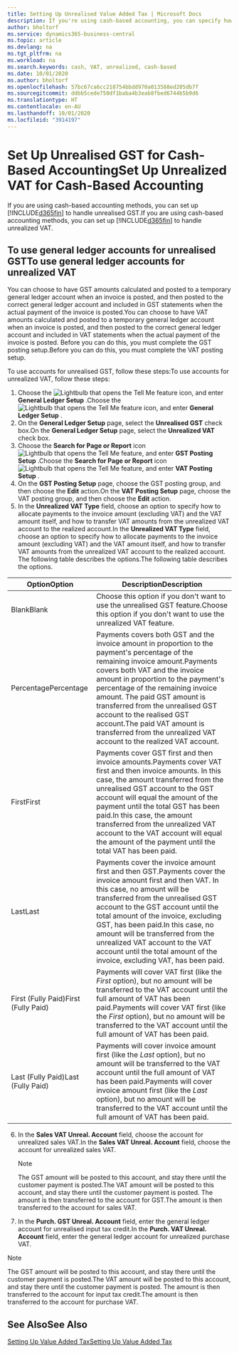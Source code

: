 ```yaml
---
title: Setting Up Unrealised Value Added Tax | Microsoft Docs
description: If you're using cash-based accounting, you can specify how to handle unrealised GST for sales and purchases.
author: bholtorf
ms.service: dynamics365-business-central
ms.topic: article
ms.devlang: na
ms.tgt_pltfrm: na
ms.workload: na
ms.search.keywords: cash, VAT, unrealized, cash-based
ms.date: 10/01/2020
ms.author: bholtorf
ms.openlocfilehash: 57bc67ca6cc218754bbdd970a013588ed205db7f
ms.sourcegitcommit: ddbb5cede750df1baba4b3eab8fbed6744b5b9d6
ms.translationtype: HT
ms.contentlocale: en-AU
ms.lasthandoff: 10/01/2020
ms.locfileid: "3914197"
---
```

# <a name="set-up-unrealized-vat-for-cash-based-accounting"></a><span data-ttu-id="99b9d-103">Set Up Unrealised GST for Cash-Based Accounting</span><span class="sxs-lookup"><span data-stu-id="99b9d-103">Set Up Unrealized VAT for Cash-Based Accounting</span></span>
<span data-ttu-id="99b9d-104">If you are using cash-based accounting methods, you can set up [!INCLUDE[d365fin](includes/d365fin_md.md)] to handle unrealised GST.</span><span class="sxs-lookup"><span data-stu-id="99b9d-104">If you are using cash-based accounting methods, you can set up [!INCLUDE[d365fin](includes/d365fin_md.md)] to handle unrealized VAT.</span></span>

## <a name="to-use-general-ledger-accounts-for-unrealized-vat"></a><span data-ttu-id="99b9d-105">To use general ledger accounts for unrealised GST</span><span class="sxs-lookup"><span data-stu-id="99b9d-105">To use general ledger accounts for unrealized VAT</span></span>
<span data-ttu-id="99b9d-106">You can choose to have GST amounts calculated and posted to a temporary general ledger account when an invoice is posted, and then posted to the correct general ledger account and included in GST statements when the actual payment of the invoice is posted.</span><span class="sxs-lookup"><span data-stu-id="99b9d-106">You can choose to have VAT amounts calculated and posted to a temporary general ledger account when an invoice is posted, and then posted to the correct general ledger account and included in VAT statements when the actual payment of the invoice is posted.</span></span> <span data-ttu-id="99b9d-107">Before you can do this, you must complete the GST posting setup.</span><span class="sxs-lookup"><span data-stu-id="99b9d-107">Before you can do this, you must complete the VAT posting setup.</span></span>

<span data-ttu-id="99b9d-108">To use accounts for unrealised GST, follow these steps:</span><span class="sxs-lookup"><span data-stu-id="99b9d-108">To use accounts for unrealized VAT, follow these steps:</span></span>
1. <span data-ttu-id="99b9d-109">Choose the ![Lightbulb that opens the Tell Me feature](media/ui-search/search_small.png "Tell me what you want to do") icon, and enter **General Ledger Setup** .</span><span class="sxs-lookup"><span data-stu-id="99b9d-109">Choose the ![Lightbulb that opens the Tell Me feature](media/ui-search/search_small.png "Tell me what you want to do") icon, and enter **General Ledger Setup** .</span></span>
2. <span data-ttu-id="99b9d-110">On the **General Ledger Setup** page, select the **Unrealised GST** check box.</span><span class="sxs-lookup"><span data-stu-id="99b9d-110">On the **General Ledger Setup** page, select the **Unrealized VAT** check box.</span></span>
3. <span data-ttu-id="99b9d-111">Choose the **Search for Page or Report** icon ![Lightbulb that opens the Tell Me feature](media/ui-search/search_small.png "Tell me what you want to do"), and enter **GST Posting Setup** .</span><span class="sxs-lookup"><span data-stu-id="99b9d-111">Choose the **Search for Page or Report** icon ![Lightbulb that opens the Tell Me feature](media/ui-search/search_small.png "Tell me what you want to do"), and enter **VAT Posting Setup** .</span></span>
4. <span data-ttu-id="99b9d-112">On the **GST Posting Setup** page, choose the GST posting group, and then choose the **Edit** action.</span><span class="sxs-lookup"><span data-stu-id="99b9d-112">On the **VAT Posting Setup** page, choose the VAT posting group, and then choose the **Edit** action.</span></span>
5. <span data-ttu-id="99b9d-113">In the **Unrealized VAT Type** field, choose an option to specify how to allocate payments to the invoice amount (excluding VAT) and the VAT amount itself, and how to transfer VAT amounts from the unrealized VAT account to the realized account.</span><span class="sxs-lookup"><span data-stu-id="99b9d-113">In the **Unrealized VAT Type** field, choose an option to specify how to allocate payments to the invoice amount (excluding VAT) and the VAT amount itself, and how to transfer VAT amounts from the unrealized VAT account to the realized account.</span></span> <span data-ttu-id="99b9d-114">The following table describes the options.</span><span class="sxs-lookup"><span data-stu-id="99b9d-114">The following table describes the options.</span></span>

| <span data-ttu-id="99b9d-115">Option</span><span class="sxs-lookup"><span data-stu-id="99b9d-115">Option</span></span> | <span data-ttu-id="99b9d-116">Description</span><span class="sxs-lookup"><span data-stu-id="99b9d-116">Description</span></span> |
| --- | --- |
| <span data-ttu-id="99b9d-117">Blank</span><span class="sxs-lookup"><span data-stu-id="99b9d-117">Blank</span></span> | <span data-ttu-id="99b9d-118">Choose this option if you don't want to use the unrealised GST feature.</span><span class="sxs-lookup"><span data-stu-id="99b9d-118">Choose this option if you don't want to use the unrealized VAT feature.</span></span> |
| <span data-ttu-id="99b9d-119">Percentage</span><span class="sxs-lookup"><span data-stu-id="99b9d-119">Percentage</span></span> | <span data-ttu-id="99b9d-120">Payments covers both GST and the invoice amount in proportion to the payment's percentage of the remaining invoice amount.</span><span class="sxs-lookup"><span data-stu-id="99b9d-120">Payments covers both VAT and the invoice amount in proportion to the payment's percentage of the remaining invoice amount.</span></span> <span data-ttu-id="99b9d-121">The paid GST amount is transferred from the unrealised GST account to the realised GST account.</span><span class="sxs-lookup"><span data-stu-id="99b9d-121">The paid VAT amount is transferred from the unrealized VAT account to the realized VAT account.</span></span> |
| <span data-ttu-id="99b9d-122">First</span><span class="sxs-lookup"><span data-stu-id="99b9d-122">First</span></span> | <span data-ttu-id="99b9d-123">Payments cover GST first and then invoice amounts.</span><span class="sxs-lookup"><span data-stu-id="99b9d-123">Payments cover VAT first and then invoice amounts.</span></span> <span data-ttu-id="99b9d-124">In this case, the amount transferred from the unrealised GST account to the GST account will equal the amount of the payment until the total GST has been paid.</span><span class="sxs-lookup"><span data-stu-id="99b9d-124">In this case, the amount transferred from the unrealized VAT account to the VAT account will equal the amount of the payment until the total VAT has been paid.</span></span> |
| <span data-ttu-id="99b9d-125">Last</span><span class="sxs-lookup"><span data-stu-id="99b9d-125">Last</span></span> | <span data-ttu-id="99b9d-126">Payments cover the invoice amount first and then GST.</span><span class="sxs-lookup"><span data-stu-id="99b9d-126">Payments cover the invoice amount first and then VAT.</span></span> <span data-ttu-id="99b9d-127">In this case, no amount will be transferred from the unrealised GST account to the GST account until the total amount of the invoice, excluding GST, has been paid.</span><span class="sxs-lookup"><span data-stu-id="99b9d-127">In this case, no amount will be transferred from the unrealized VAT account to the VAT account until the total amount of the invoice, excluding VAT, has been paid.</span></span> |
| <span data-ttu-id="99b9d-128">First (Fully Paid)</span><span class="sxs-lookup"><span data-stu-id="99b9d-128">First (Fully Paid)</span></span> | <span data-ttu-id="99b9d-129">Payments will cover VAT first (like the _First_ option), but no amount will be transferred to the VAT account until the full amount of VAT has been paid.</span><span class="sxs-lookup"><span data-stu-id="99b9d-129">Payments will cover VAT first (like the _First_ option), but no amount will be transferred to the VAT account until the full amount of VAT has been paid.</span></span> |
| <span data-ttu-id="99b9d-130">Last (Fully Paid)</span><span class="sxs-lookup"><span data-stu-id="99b9d-130">Last (Fully Paid)</span></span> | <span data-ttu-id="99b9d-131">Payments will cover invoice amount first (like the _Last_ option), but no amount will be transferred to the VAT account until the full amount of VAT has been paid.</span><span class="sxs-lookup"><span data-stu-id="99b9d-131">Payments will cover invoice amount first (like the _Last_ option), but no amount will be transferred to the VAT account until the full amount of VAT has been paid.</span></span> |

6. <span data-ttu-id="99b9d-132">In the **Sales VAT Unreal. Account** field, choose the account for unrealized sales VAT.</span><span class="sxs-lookup"><span data-stu-id="99b9d-132">In the **Sales VAT Unreal. Account** field, choose the account for unrealized sales VAT.</span></span>

    > [!NOTE]  
    > <span data-ttu-id="99b9d-133">The GST amount will be posted to this account, and stay there until the customer payment is posted.</span><span class="sxs-lookup"><span data-stu-id="99b9d-133">The VAT amount will be posted to this account, and stay there until the customer payment is posted.</span></span> <span data-ttu-id="99b9d-134">The amount is then transferred to the account for GST.</span><span class="sxs-lookup"><span data-stu-id="99b9d-134">The amount is then transferred to the account for sales VAT.</span></span>
7. <span data-ttu-id="99b9d-135">In the **Purch. GST Unreal. Account** field, enter the general ledger account for unrealised input tax credit.</span><span class="sxs-lookup"><span data-stu-id="99b9d-135">In the **Purch. VAT Unreal. Account** field, enter the general ledger account for unrealized purchase VAT.</span></span>

> [!NOTE]  
> <span data-ttu-id="99b9d-136">The GST amount will be posted to this account, and stay there until the customer payment is posted.</span><span class="sxs-lookup"><span data-stu-id="99b9d-136">The VAT amount will be posted to this account, and stay there until the customer payment is posted.</span></span> <span data-ttu-id="99b9d-137">The amount is then transferred to the account for input tax credit.</span><span class="sxs-lookup"><span data-stu-id="99b9d-137">The amount is then transferred to the account for purchase VAT.</span></span>

## <a name="see-also"></a><span data-ttu-id="99b9d-138">See Also</span><span class="sxs-lookup"><span data-stu-id="99b9d-138">See Also</span></span>
[<span data-ttu-id="99b9d-139">Setting Up Value Added Tax</span><span class="sxs-lookup"><span data-stu-id="99b9d-139">Setting Up Value Added Tax</span></span>](finance-setup-vat.md)

